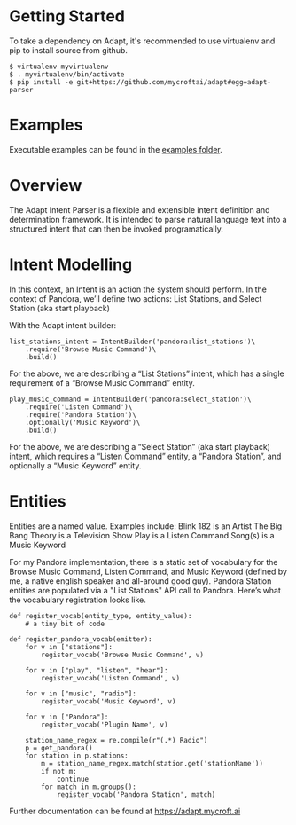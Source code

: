 Getting Started
===============
To take a dependency on Adapt, it's recommended to use virtualenv and pip to install source from github.


    $ virtualenv myvirtualenv
    $ . myvirtualenv/bin/activate
    $ pip install -e git+https://github.com/mycroftai/adapt#egg=adapt-parser


Examples
========
Executable examples can be found in the [examples folder](https://github.com/MycroftAI/adapt/tree/master/examples).

Overview
==================
The Adapt Intent Parser is a flexible and extensible intent definition and determination framework. It is intended to parse natural language text into a structured intent that can then be invoked programatically.

Intent Modelling
================
In this context, an Intent is an action the system should perform. In the context of Pandora, we’ll define two actions: List Stations, and Select Station (aka start playback)

With the Adapt intent builder:

    list_stations_intent = IntentBuilder('pandora:list_stations')\
        .require('Browse Music Command')\
        .build()


For the above, we are describing a “List Stations” intent, which has a single requirement of a “Browse Music Command” entity.


    play_music_command = IntentBuilder('pandora:select_station')\
        .require('Listen Command')\
        .require('Pandora Station')\
        .optionally('Music Keyword')\
        .build()



For the above, we are describing a “Select Station” (aka start playback) intent, which requires a “Listen Command” entity, a “Pandora Station”, and optionally a “Music Keyword” entity.

Entities
========

Entities are a named value. Examples include:
Blink 182 is an Artist
The Big Bang Theory is a Television Show
Play is a Listen Command
Song(s) is a Music Keyword

For my Pandora implementation, there is a static set of vocabulary for the Browse Music Command, Listen Command, and Music Keyword (defined by me, a native english speaker and all-around good guy). Pandora Station entities are populated via a "List Stations" API call to Pandora. Here’s what the vocabulary registration looks like.


    def register_vocab(entity_type, entity_value):
        # a tiny bit of code 

    def register_pandora_vocab(emitter):
        for v in ["stations"]:
            register_vocab('Browse Music Command', v)

        for v in ["play", "listen", "hear"]:
            register_vocab('Listen Command', v)

        for v in ["music", "radio"]:
            register_vocab('Music Keyword', v)

        for v in ["Pandora"]:
            register_vocab('Plugin Name', v)

        station_name_regex = re.compile(r"(.*) Radio")
        p = get_pandora()
        for station in p.stations:
            m = station_name_regex.match(station.get('stationName'))
            if not m:
                continue
            for match in m.groups():
                register_vocab('Pandora Station', match)

Further documentation can be found at https://adapt.mycroft.ai
